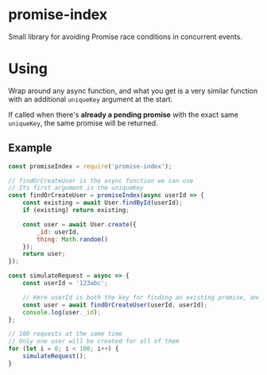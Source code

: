 # promise-index

Small library for avoiding Promise race conditions in concurrent events.

# Using

Wrap around any async function, and what you get is a very similar function with an additional `uniqueKey` argument at the start.

If called when there's **already a pending promise** with the exact same `uniqueKey`, the same promise will be returned.

## Example

```js
const promiseIndex = require('promise-index');

// findOrCreateUser is the async function we can use
// Its first argument is the uniqueKey
const findOrCreateUser = promiseIndex(async userId => {
	const existing = await User.findById(userId);
	if (existing) return existing;

	const user = await User.create({
		_id: userId,
		thing: Math.random()
	});
	return user;
});

const simulateRequest = async => {
	const userId = '123abc';

	// Here userId is both the key for finding an existing promise, and the first argument of the function
	const user = await findOrCreateUser(userId, userId);
	console.log(user._id);
};

// 100 requests at the same time
// Only one user will be created for all of them
for (let i = 0; i < 100; i++) {
	simulateRequest();
}
```
